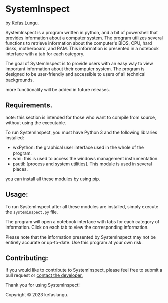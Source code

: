# SystemInspect
by [Kefas Lungu.](https://github.com/kefaslungu)

SystemInspect is a program written in python, and a bit of powershell that provides information about a computer system. The program utilizes several functions to retrieve information about the computer's BIOS, CPU, hard disks, motherboard, and RAM. This information is presented in a notebook interface with a tab for each category.

The goal of SystemInspect is to provide users with an easy way to view important information about their computer system. The program is designed to be user-friendly and accessible to users of all technical backgrounds.

more functionality will be added in future releases.
## Requirements.
note: this section is intended for those who want to compile from source, without using the executable.

To run SystemInspect, you must have Python 3 and the following libraries installed:

* wxPython: the graphical user interface used in the whole of the program.
* wmi: this is used to access the windows management instrumentation.
* psutil: [process and system utilities]. This module is used in several places.

you can install all these modules by using pip.
## Usage:
To run SystemInspect after all these modules are installed, simply execute the `systeminspect.py` file.

The program will open a notebook interface with tabs for each category of information. Click on each tab to view the corresponding information.

Please note that the information presented by SystemInspect may not be entirely accurate or up-to-date. Use this program at your own risk.
## Contributing:
If you would like to contribute to SystemInspect, please feel free to submit a pull request or [contact the developer.](jameskefaslungu@gmail.com)

Thank you for using SystemInspect!

Copyright © 2023 kefaslungu.